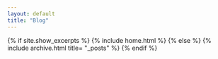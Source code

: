 ```yaml
---
layout: default
title: "Blog"
---
```


{% if site.show_excerpts %}
  {% include home.html %}
{% else %}
  {% include archive.html title= "_posts" %}
{% endif %}
